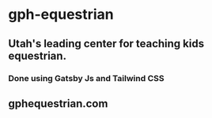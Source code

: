 # gph-equestrian

## Utah's leading center for teaching kids equestrian.

### Done using Gatsby Js and Tailwind CSS

## gphequestrian.com 
